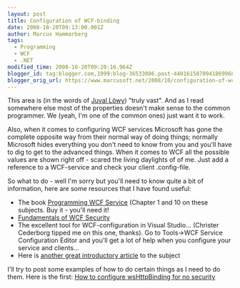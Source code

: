 ```yaml
---
layout: post
title: Configuration of WCF-binding
date: 2008-10-20T09:13:00.001Z
author: Marcus Hammarberg
tags:
  - Programming
  - WCF
  - .NET
modified_time: 2008-10-20T09:20:16.964Z
blogger_id: tag:blogger.com,1999:blog-36533086.post-4401615870941869968
blogger_orig_url: https://www.marcusoft.net/2008/10/configuration-of-wcf-binding.html
---
```


This area is (in the words of [Juval Löwy](http://www.idesign.net)) "truly vast". And as I read somewhere else most of the properties doesn't make sense to the common programmer. We (yeah, I'm one of the common ones) just want it to work.

Also, when it comes to configuring WCF services Microsoft has gone the complete opposite way from their normal way of doing things; normally Microsoft hides everything you don't need to know from you and you'll have to dig to get to the advanced things. When it comes to WCF all the possible values are shown right off - scared the living daylights of of me. Just add a reference to a WCF-service and check your client .config-file.

So what to do - well I'm sorry but you'll need to know quite a bit of information, here are some resources that I have found useful:

- The book [Programming WCF Service](http://oreilly.com/catalog/9780596526993/) (Chapter 1 and 10 on these subjects. Buy it - you'll need it!
- [Fundamentals of WCF Security](http://www.devx.com/codemag/Article/33342)
- The excellent tool for WCF-configuration in Visual Studio... (Christer Cederborg tipped me on this one, thanks). Go to Tools->WCF Service Configuration Editor and you'll get a lot of help when you configure your service and clients...
- Here is [another great introductory article](http://www.winterdom.com/weblog/2007/02/12/WCFConfigurationComplexity.aspx) to the subject

I'll try to post some examples of how to do certain things as I need to do them. Here is the first: [How to configure wsHttpBinding for no security](https://www.marcusoft.net/2008/10/wcf-config-how-to-configure.html)
